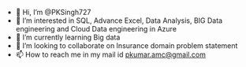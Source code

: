 - 👋 Hi, I’m @PKSingh727
- 👀 I’m interested in SQL, Advance Excel, Data Analysis, BIG Data engineering and Cloud Data engineering in Azure
- 🌱 I’m currently learning Big data
- 💞️ I’m looking to collaborate on Insurance domain problem statement
- 📫 How to reach me in my mail id pkumar.amc@gmail.com

<!---
PKSingh727/PKSingh727 is a ✨ special ✨ repository because its `README.md` (this file) appears on your GitHub profile.
You can click the Preview link to take a look at your changes.
--->
